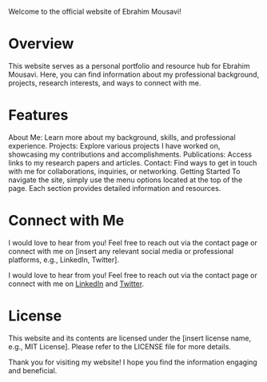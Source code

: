 Welcome to the official website of Ebrahim Mousavi!

# Overview

This website serves as a personal portfolio and resource hub for Ebrahim Mousavi. Here, you can find information about my professional background, projects, research interests, and ways to connect with me.

# Features

About Me: Learn more about my background, skills, and professional experience.
Projects: Explore various projects I have worked on, showcasing my contributions and accomplishments.
Publications: Access links to my research papers and articles.
Contact: Find ways to get in touch with me for collaborations, inquiries, or networking.
Getting Started
To navigate the site, simply use the menu options located at the top of the page. Each section provides detailed information and resources.

# Connect with Me

I would love to hear from you! Feel free to reach out via the contact page or connect with me on [insert any relevant social media or professional platforms, e.g., LinkedIn, Twitter].

I would love to hear from you! Feel free to reach out via the contact page or connect with me on [LinkedIn](https://www.linkedin.com/in/ebimsv/) and [Twitter](https://x.com/ebiimsv).

# License

This website and its contents are licensed under the [insert license name, e.g., MIT License]. Please refer to the LICENSE file for more details.

Thank you for visiting my website! I hope you find the information engaging and beneficial.
